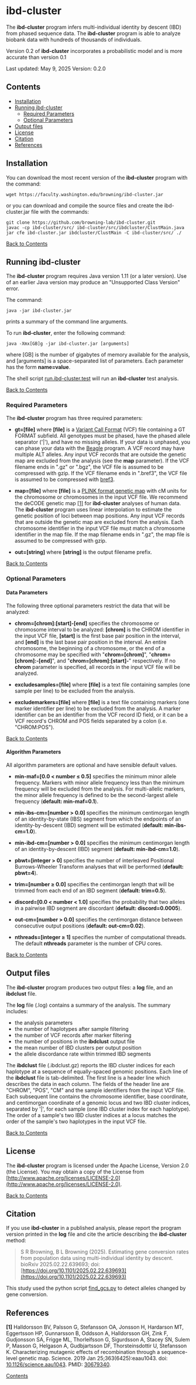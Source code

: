 # ibd-cluster

The **ibd-cluster** program infers multi-individual identity by descent (IBD)
from phased sequence data. The **ibd-cluster** program is able to analyze
biobank data with hundreds of thousands of individuals.

Version 0.2 of **ibd-cluster** incorporates a probabilistic model and
is more accurate than version 0.1

Last updated: May 9, 2025
Version: 0.2.0

## Contents

* [Installation](#installation)
* [Running ibd-cluster](#running-ibd-cluster)
  * [Required Parameters](#required-parameters)
  * [Optional Parameters](#optional-parameters)
* [Output files](#output-files)
* [License](#license)
* [Citation](#citation)
* [References](#references)

## Installation

You can download the most recent version of the **ibd-cluster** program
with the command:

    wget https://faculty.washington.edu/browning/ibd-cluster.jar

or you can download and compile the source files and create the
ibd-cluster.jar file with the commands:

    git clone https://github.com/browning-lab/ibd-cluster.git
    javac -cp ibd-cluster/src/ ibd-cluster/src/ibdcluster/ClustMain.java
    jar cfe ibd-cluster.jar ibdcluster/ClustMain -C ibd-cluster/src/ ./

[Back to Contents](#contents)

## Running ibd-cluster

The **ibd-cluster** program requires Java version 1.11 (or a later version).
Use of an earlier Java version may produce an "Unsupported Class Version" error.

The command:

    java -jar ibd-cluster.jar

prints a summary of the command line arguments.

To run **ibd-cluster**, enter the following command:

    java -Xmx[GB]g -jar ibd-cluster.jar [arguments]

where [GB] is the number of gigabytes of memory available for the analysis, and
[arguments] is a space-separated list of parameters. Each parameter
has the form **name=value**.

The shell script
[run.ibd-cluster.test](https://raw.githubusercontent.com/browning-lab/ibd-cluster/master/test/run.ibd-cluster.test)
will run an **ibd-cluster** test analysis.

[Back to Contents](#contents)

### Required Parameters

The **ibd-cluster** program has three required parameters:

* **gt=[file]** where **[file]** is a
[Variant Call Format](https://faculty.washington.edu/browning/intro-to-vcf.html)
(VCF) file containing a GT FORMAT subfield.  All genotypes must be phased, have
the phased allele separator ('|'), and have no missing alleles. If your data
is unphased, you can phase your data with the
[Beagle](https://faculty.washington.edu/browning/beagle/beagle.html) program.
A VCF record may have multiple ALT alleles. Any input VCF records that are
outside the genetic map are excluded from the analysis
(see the **map** parameter). If the VCF filename ends in ".gz" or ".bgz", the
VCF file is assumed to be compressed with gzip. If the VCF filename ends
in ".bref3", the VCF file is assumed to be compressed with
[bref3](https://faculty.washington.edu/browning/beagle/beagle.html).

* **map=[file]** where **[file]** is a
[PLINK format genetic map](http://zzz.bwh.harvard.edu/plink/data.shtml#map)
with cM units for the chromosome or chromosomes in the input VCF file.
We recommend the deCODE genetic map
[[1]](#references) for **ibd-cluster** analyses of human data.
The **ibd-cluster** program uses linear interpolation to estimate the genetic
position of loci between map positions.
Any input VCF records that are outside the genetic map are excluded from the
analysis. Each chromosome identifier in the input VCF file
must match a chromosome identifier in the map file. If the map filename ends
in ".gz", the map file is assumed to be compressed with gzip.

* **out=[string]** where **[string]** is the output filename prefix.

[Back to Contents](#contents)

### Optional Parameters

#### Data Parameters

The following three optional parameters restrict the data that will be
analyzed:

* **chrom=[chrom]:[start]‑[end]** specifies the chromosome or chromosome interval
to be analyzed: **[chrom]** is the CHROM identifier in the
input VCF file, **[start]** is the first base pair position in the interval, and
**[end]** is the last base pair position in the interval.
An entire chromosome, the beginning of a chromosome, or the end of a
chromosome may be specified with "**chrom=[chrom]**", "**chrom=[chrom]:‑[end]**",
and "**chrom=[chrom]:[start]‑**" respectively.  If no **chrom** parameter
is specified, all records in the input VCF file will be analyzed.

* **excludesamples=[file]** where **[file]** is a text file containing samples
(one sample per line) to be excluded from the analysis.

* **excludemarkers=[file]** where **[file]** is a text file containing markers
(one marker identifier per line) to be excluded from the analysis.
A marker identifier can be an identifier from the VCF record ID field, or it
can be a VCF record's CHROM and POS fields separated by a colon
(i.e. "CHROM:POS").

[Back to Contents](#contents)

#### Algorithm Parameters

All algorithm parameters are optional and have sensible default values.

* **min-maf=[0.0 < number ≤ 0.5]** specifies the minimum minor allele
frequency. Markers with minor allele frequency less than the minimum
frequency will be excluded from the analysis. For multi-allelic markers,
the minor allele frequency is defined to be the second-largest allele
frequency (**default: min-maf=0.1**).

* **min-ibs-cm=[number > 0.0]** specifies the minimum centimorgan length
of an identity-by-state (IBS) segment from which the endpoints of an
identity-by-descent (IBD) segment will be estimated (**default: min-ibs-cm=1.0**).

* **min-ibd-cm=[number > 0.0]** specifies the minimum centimorgan length
of an identity-by-descent (IBD) segment (**default: min-ibd-cm=1.0**).

* **pbwt=[integer > 0]** specifies the number of interleaved
Positional Burrows-Wheeler Transform analyses that will be performed
(**default: pbwt=4**).

* **trim=[number ≥ 0.0]** specifies the centimorgan length that will be
trimmed from each end of an IBD segment (**default: trim=0.5**).

* **discord=[0.0 < number < 1.0]** specifies the probability that two
alleles in a pairwise IBD segment are discordant (**default: discord=0.0005**).

* **out-cm=[number > 0.0]** specifies the centimorgan distance between
consecutive output  positions (**default: out-cm=0.02**).

* **nthreads=[integer ≥ 1]** specifies the number of computational threads.
The default **nthreads** parameter is the number of CPU cores.

[Back to Contents](#contents)

## Output files
The **ibd-cluster** program produces two output files: a **log** file, and
an **ibdclust** file.

The **log** file (.log) contains a summary of the analysis. The summary
includes:
* the analysis parameters
* the number of haplotypes after sample filtering
* the number of VCF records after marker filtering
* the number of positions in the **ibdclust** output file
* the mean number of IBD clusters per output position
* the allele discordance rate within trimmed IBD segments

The **ibdclust** file (.ibdclust.gz) reports the IBD cluster indices for
each haplotype at a sequence of equally-spaced genomic positions.
Each line of the **ibdclust** file is tab-delimited. The first line is a header
line which describes the data in each column. The fields of the header line
are "CHROM", "POS", "CM" and the sample identifiers from the input VCF file.
Each subsequent line contains the chromosome identifier, base coordinate, and
centimorgan coordinate of a genomic locus and two IBD cluster indices,
separated by '|', for each sample (one IBD cluster index for each haplotype).
The order of a sample's two IBD cluster indices at a locus matches the order
of the sample's two haplotypes in the input VCF file.


[Back to Contents](#contents)

## License
The **ibd-cluster** program is licensed under the Apache License, Version 2.0
(the License). You may obtain a copy of the License from
[http://www.apache.org/licenses/LICENSE-2.0](http://www.apache.org/licenses/LICENSE-2.0).

[Back to Contents](#contents)

## Citation

If you use **ibd-cluster** in a published analysis, please report the program
version printed in the **log** file and cite the article describing
the **ibd-cluster** method:

> S R Browning, B L Browning (2025). Estimating gene conversion rates from
population data using multi-individual identity by descent.
bioRxiv 2025.02.22.639693;
doi: [https://doi.org/10.1101/2025.02.22.639693](https://doi.org/10.1101/2025.02.22.639693)

This study used the python script
[find_gcs.py](https://raw.githubusercontent.com/browning-lab/ibd-cluster/master/src/find_gcs.py)
to detect alleles changed by gene conversion.

## References

**[1]** Halldorsson BV, Palsson G, Stefansson OA, Jonsson H, Hardarson MT,
Eggertsson HP, Gunnarsson B, Oddsson A, Halldorsson GH, Zink F, Gudjonsson SA,
Frigge ML, Thorleifsson G, Sigurdsson A, Stacey SN, Sulem P, Masson G,
Helgason A, Gudbjartsson DF, Thorsteinsdottir U, Stefansson K.
Characterizing mutagenic effects of recombination through a sequence-level
genetic map. Science. 2019 Jan 25;363(6425):eaau1043.
doi: [10.1126/science.aau1043](https://doi.org/10.1126/science.aau1043).
PMID: [30679340](https://pubmed.ncbi.nlm.nih.gov/30679340/).

[Contents](#contents)



